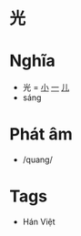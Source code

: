 # 光

# Nghĩa
* 光 = [小](小.md) [一](一.md) [儿](儿.md)
* sáng

# Phát âm
* /quang/

# Tags
* Hán Việt

<script>window.HANZI_FIELD='光';</script>
